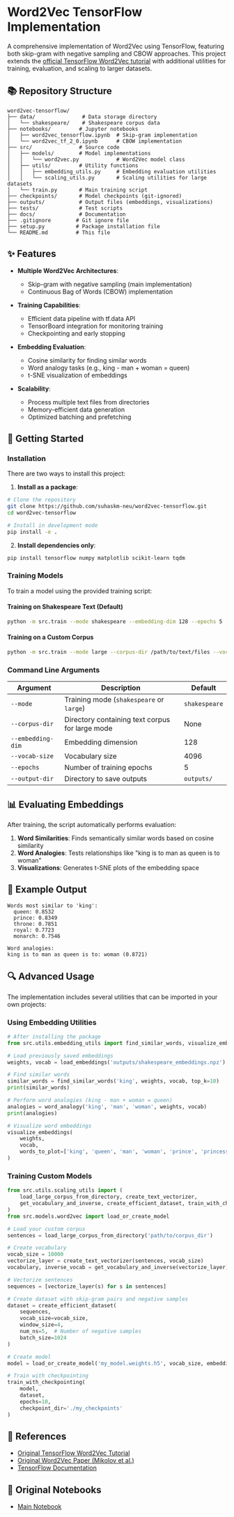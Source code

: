 # Word2Vec TensorFlow Implementation

A comprehensive implementation of Word2Vec using TensorFlow, featuring both skip-gram with negative sampling and CBOW approaches. This project extends the [official TensorFlow Word2Vec tutorial](https://www.tensorflow.org/text/tutorials/word2vec) with additional utilities for training, evaluation, and scaling to larger datasets.

## 📚 Repository Structure

```
word2vec-tensorflow/
├── data/               # Data storage directory
│   └── shakespeare/    # Shakespeare corpus data
├── notebooks/         # Jupyter notebooks
│   ├── word2vec_tensorflow.ipynb  # Skip-gram implementation
│   └── word2vec_tf_2_0.ipynb      # CBOW implementation
├── src/               # Source code
│   ├── models/        # Model implementations
│   │   └── word2vec.py            # Word2Vec model class
│   ├── utils/         # Utility functions
│   │   ├── embedding_utils.py     # Embedding evaluation utilities
│   │   └── scaling_utils.py       # Scaling utilities for large datasets
│   └── train.py       # Main training script
├── checkpoints/       # Model checkpoints (git-ignored)
├── outputs/           # Output files (embeddings, visualizations)
├── tests/             # Test scripts
├── docs/              # Documentation
├── .gitignore        # Git ignore file
├── setup.py          # Package installation file
└── README.md         # This file
```

## ✨ Features

- **Multiple Word2Vec Architectures**:
  - Skip-gram with negative sampling (main implementation)
  - Continuous Bag of Words (CBOW) implementation

- **Training Capabilities**:
  - Efficient data pipeline with tf.data API
  - TensorBoard integration for monitoring training
  - Checkpointing and early stopping

- **Embedding Evaluation**:
  - Cosine similarity for finding similar words
  - Word analogy tasks (e.g., king - man + woman = queen)
  - t-SNE visualization of embeddings

- **Scalability**:
  - Process multiple text files from directories
  - Memory-efficient data generation
  - Optimized batching and prefetching

## 🚀 Getting Started

### Installation

There are two ways to install this project:

1. **Install as a package**:

```bash
# Clone the repository
git clone https://github.com/suhaskm-neu/word2vec-tensorflow.git
cd word2vec-tensorflow

# Install in development mode
pip install -e .
```

2. **Install dependencies only**:

```bash
pip install tensorflow numpy matplotlib scikit-learn tqdm
```

### Training Models

To train a model using the provided training script:

#### Training on Shakespeare Text (Default)

```bash
python -m src.train --mode shakespeare --embedding-dim 128 --epochs 5
```

#### Training on a Custom Corpus

```bash
python -m src.train --mode large --corpus-dir /path/to/text/files --vocab-size 10000 --embedding-dim 300
```

### Command Line Arguments

| Argument | Description | Default |
|----------|-------------|--------|
| `--mode` | Training mode (`shakespeare` or `large`) | `shakespeare` |
| `--corpus-dir` | Directory containing text corpus for large mode | None |
| `--embedding-dim` | Embedding dimension | 128 |
| `--vocab-size` | Vocabulary size | 4096 |
| `--epochs` | Number of training epochs | 5 |
| `--output-dir` | Directory to save outputs | `outputs/` |

## 📊 Evaluating Embeddings

After training, the script automatically performs evaluation:

1. **Word Similarities**: Finds semantically similar words based on cosine similarity
2. **Word Analogies**: Tests relationships like "king is to man as queen is to woman"
3. **Visualizations**: Generates t-SNE plots of the embedding space

## 📝 Example Output

```
Words most similar to 'king':
  queen: 0.8532
  prince: 0.8349
  throne: 0.7851
  royal: 0.7723
  monarch: 0.7546

Word analogies:
king is to man as queen is to: woman (0.8721)
```

## 🔍 Advanced Usage

The implementation includes several utilities that can be imported in your own projects:

### Using Embedding Utilities

```python
# After installing the package
from src.utils.embedding_utils import find_similar_words, visualize_embeddings, word_analogy

# Load previously saved embeddings
weights, vocab = load_embeddings('outputs/shakespeare_embeddings.npz')

# Find similar words
similar_words = find_similar_words('king', weights, vocab, top_k=10)
print(similar_words)

# Perform word analogies (king - man + woman = queen)
analogies = word_analogy('king', 'man', 'woman', weights, vocab)
print(analogies)

# Visualize word embeddings
visualize_embeddings(
    weights, 
    vocab, 
    words_to_plot=['king', 'queen', 'man', 'woman', 'prince', 'princess']
)
```

### Training Custom Models

```python
from src.utils.scaling_utils import (
    load_large_corpus_from_directory, create_text_vectorizer,
    get_vocabulary_and_inverse, create_efficient_dataset, train_with_checkpointing
)
from src.models.word2vec import load_or_create_model

# Load your custom corpus
sentences = load_large_corpus_from_directory('path/to/corpus_dir')

# Create vocabulary
vocab_size = 10000
vectorize_layer = create_text_vectorizer(sentences, vocab_size)
vocabulary, inverse_vocab = get_vocabulary_and_inverse(vectorize_layer)

# Vectorize sentences
sequences = [vectorize_layer(s) for s in sentences]

# Create dataset with skip-gram pairs and negative samples
dataset = create_efficient_dataset(
    sequences, 
    vocab_size=vocab_size, 
    window_size=4, 
    num_ns=5,  # Number of negative samples
    batch_size=1024
)

# Create model
model = load_or_create_model('my_model.weights.h5', vocab_size, embedding_dim=300)

# Train with checkpointing
train_with_checkpointing(
    model, 
    dataset, 
    epochs=10, 
    checkpoint_dir='./my_checkpoints'
)
```

## 🔗 References

- [Original TensorFlow Word2Vec Tutorial](https://www.tensorflow.org/text/tutorials/word2vec)
- [Original Word2Vec Paper (Mikolov et al.)](https://arxiv.org/abs/1301.3781)
- [TensorFlow Documentation](https://www.tensorflow.org/)

## 📓 Original Notebooks

- [Main Notebook](https://github.com/suhaskm-neu/word2vec-tensorflow/blob/main/word2vec_tensorflow.ipynb)
